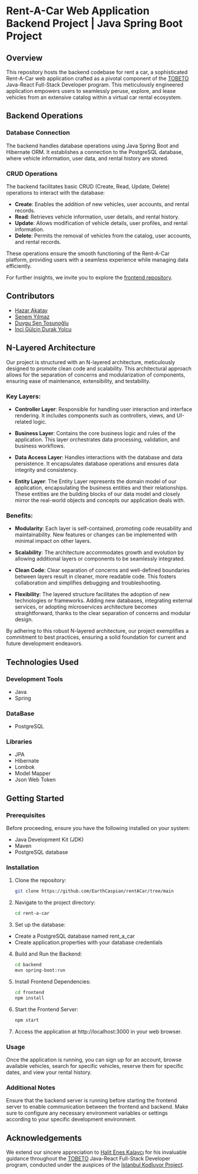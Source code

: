 # Rent-A-Car Web Application Backend Project | Java Spring Boot Project

## Overview

This repository hosts the backend codebase for rent a car, a sophisticated Rent-A-Car web application crafted as a pivotal component of the [TOBETO](https://www.linkedin.com/company/tobeto/) Java-React Full-Stack Developer program. This meticulously engineered application empowers users to seamlessly peruse, explore, and lease vehicles from an extensive catalog within a virtual car rental ecosystem.

## Backend Operations

### Database Connection

The backend handles database operations using Java Spring Boot and Hibernate ORM. It establishes a connection to the PostgreSQL database, where vehicle information, user data, and rental history are stored.

### CRUD Operations

The backend facilitates basic CRUD (Create, Read, Update, Delete) operations to interact with the database:

- **Create**: Enables the addition of new vehicles, user accounts, and rental records.
- **Read**: Retrieves vehicle information, user details, and rental history.
- **Update**: Allows modification of vehicle details, user profiles, and rental information.
- **Delete**: Permits the removal of vehicles from the catalog, user accounts, and rental records.

These operations ensure the smooth functioning of the Rent-A-Car platform, providing users with a seamless experience while managing data efficiently.


For further insights, we invite you to explore the [frontend repository](https://github.com/EarthCaspian/project-rbride).

## Contributors
- [Hazar Akatay](https://github.com/EarthCaspian)
- [Senem Yılmaz](https://github.com/senemyilmazz)
- [Duygu Şen Tosunoğlu](https://github.com/duygusen)
- [İnci Gülçin Durak Yolcu](https://github.com/InciGulcinDY)

## N-Layered Architecture

Our project is structured with an N-layered architecture, meticulously designed to promote clean code and scalability. This architectural approach allows for the separation of concerns and modularization of components, ensuring ease of maintenance, extensibility, and testability.

### Key Layers:

- **Controller Layer**: Responsible for handling user interaction and interface rendering. It includes components such as controllers, views, and UI-related logic.

- **Business Layer**: Contains the core business logic and rules of the application. This layer orchestrates data processing, validation, and business workflows.

- **Data Access Layer**: Handles interactions with the database and data persistence. It encapsulates database operations and ensures data integrity and consistency.

- **Entity Layer**:  The Entity Layer represents the domain model of our application, encapsulating the business entities and their relationships. These entities are the building blocks of our data model and closely mirror the real-world objects and concepts our application deals with.

### Benefits:

- **Modularity**: Each layer is self-contained, promoting code reusability and maintainability. New features or changes can be implemented with minimal impact on other layers.

- **Scalability**: The architecture accommodates growth and evolution by allowing additional layers or components to be seamlessly integrated.

- **Clean Code**: Clear separation of concerns and well-defined boundaries between layers result in cleaner, more readable code. This fosters collaboration and simplifies debugging and troubleshooting.

- **Flexibility**: The layered structure facilitates the adoption of new technologies or frameworks. Adding new databases, integrating external services, or adopting microservices architecture becomes straightforward, thanks to the clear separation of concerns and modular design.

By adhering to this robust N-layered architecture, our project exemplifies a commitment to best practices, ensuring a solid foundation for current and future development endeavors.

## Technologies Used

### Development Tools
- Java
- Spring

### DataBase
- PostgreSQL 

### Libraries
- JPA
- Hibernate
- Lombok
- Model Mapper
- Json Web Token

## Getting Started

### Prerequisites
Before proceeding, ensure you have the following installed on your system:
- Java Development Kit (JDK)
- Maven
- PostgreSQL database

### Installation

1. Clone the repository:
   ```bash
   git clone https://github.com/EarthCaspian/rentACar/tree/main
2. Navigate to the project directory:
    ```bash
    cd rent-a-car
3. Set up the database:
- Create a PostgreSQL database named rent_a_car
- Create application.properties with your database credentials
4. Build and Run the Backend:
    ```bash
    cd backend
    mvn spring-boot:run
5. Install Frontend Dependencies:
    ```bash
    cd frontend
    npm install
6. Start the Frontend Server:
    ```bash
    npm start
7. Access the application at http://localhost:3000 in your web browser.

### Usage
Once the application is running, you can sign up for an account, browse available vehicles, search for specific vehicles, reserve them for specific dates, and view your rental history.

### Additional Notes
Ensure that the backend server is running before starting the frontend server to enable communication between the frontend and backend.
Make sure to configure any necessary environment variables or settings according to your specific development environment.

## Acknowledgements
We extend our sincere appreciation to [Halit Enes Kalaycı](https://github.com/halitkalayci) for his invaluable guidance throughout the [TOBETO](https://www.linkedin.com/company/tobeto/) Java-React Full-Stack Developer program, conducted under the auspices of the [İstanbul Kodluyor Project](https://www.linkedin.com/in/istanbul-kodluyor-09b981288/).
